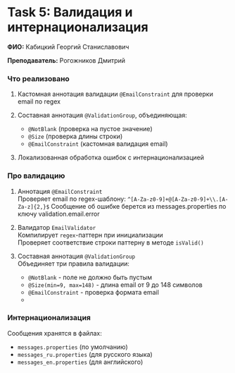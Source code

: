 # Task 5: Валидация и интернационализация
**ФИО:** Кабицкий Георгий Станиславович

**Преподаватель:** Рогожников Дмитрий

### Что реализовано
1. Кастомная аннотация валидации `@EmailConstraint` для проверки email по regex

2. Составная аннотация `@ValidationGroup`, объединяющая:
   - `@NotBlank` (проверка на пустое значение)  
   - `@Size` (проверка длины строки)  
   - `@EmailConstraint` (кастомная валидация email)

3. Локализованная обработка ошибок с интернационализацией

### Про валидацию
1. Аннотация `@EmailConstraint`  
Проверяет email по regex-шаблону: `^[A-Za-z0-9]+@[A-Za-z0-9]+\\.[A-Za-z]{2,}$`
Сообщение об ошибке берется из messages.properties по ключу validation.email.error

2. Валидатор `EmailValidator`  
Компилирует `regex`-паттерн при инициализации   
Проверяет соответствие строки паттерну в методе `isValid()`

3. Составная аннотация `@ValidationGroup   `  
Объединяет три правила валидации:
   * `@NotBlank` - поле не должно быть пустым 
   * `@Size(min=9, max=148)` - длина email от 9 до 148 символов 
   * `@EmailConstraint` - проверка формата email
   * 

### Интернационализация
Сообщения хранятся в файлах:  
* `messages.properties` (по умолчанию) 
* `messages_ru.properties` (для русского языка) 
* `messages_en.properties` (для английского)
